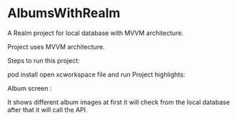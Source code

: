 # AlbumsWithRealm
A Realm project for local database with MVVM architecture.

Project uses MVVM architecture.

Steps to run this project:

pod install
open xcworkspace file and run
Project highlights:

Album screen :

It shows different album images at first it will check from the local 
database after that it will call the API.

